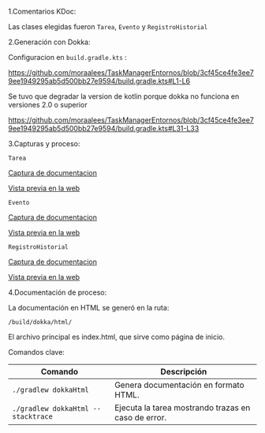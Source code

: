 1.Comentarios KDoc:

Las clases elegidas fueron `Tarea`, `Evento` y `RegistroHistorial`

2.Generación con Dokka:

Configuracion en `build.gradle.kts` : 

https://github.com/moraalees/TaskManagerEntornos/blob/3cf45ce4fe3ee79ee1949295ab5d500bb27e9594/build.gradle.kts#L1-L6

Se tuvo que degradar la version de kotlin porque dokka no funciona en versiones 2.0 o superior

https://github.com/moraalees/TaskManagerEntornos/blob/3cf45ce4fe3ee79ee1949295ab5d500bb27e9594/build.gradle.kts#L31-L33

3.Capturas y proceso:

`Tarea`

[Captura de documentacion](https://github.com/moraalees/TaskManagerEntornos/blob/Carlos/images/documentacion/documentacion2.png)

[Vista previa en la web](https://github.com/moraalees/TaskManagerEntornos/blob/Carlos/images/documentacion/webCaptura2.png)

`Evento`

[Captura de documentacion](https://github.com/moraalees/TaskManagerEntornos/blob/Carlos/images/documentacion/documentacion1.png)

[Vista previa en la web](https://github.com/moraalees/TaskManagerEntornos/blob/Carlos/images/documentacion/webCaptura1.png)

`RegistroHistorial`

[Captura de documentacion](https://github.com/moraalees/TaskManagerEntornos/blob/Carlos/images/documentacion/documentacion3.png)

[Vista previa en la web](https://github.com/moraalees/TaskManagerEntornos/blob/Carlos/images/documentacion/webCaptura3.png)

4.Documentación de proceso:

La documentación en HTML se generó en la ruta:
```
/build/dokka/html/
```

El archivo principal es index.html, que sirve como página de inicio.

Comandos clave:

| Comando | Descripción |  
|---------|-------------|  
| `./gradlew dokkaHtml` | Genera documentación en formato HTML. |  
| `./gradlew dokkaHtml --stacktrace` | Ejecuta la tarea mostrando trazas en caso de error. |  
